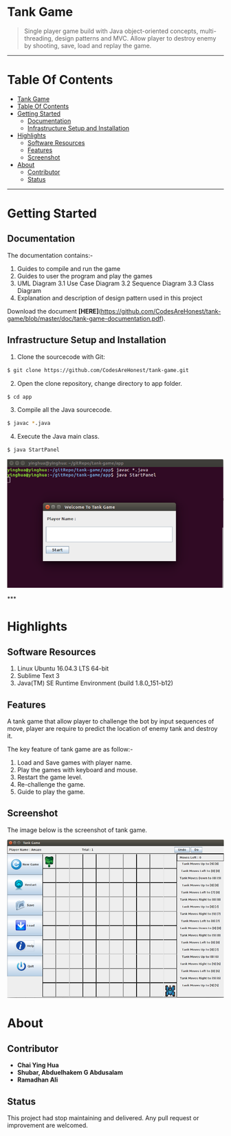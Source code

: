 Tank Game 
=========
> Single player game build with Java object-oriented concepts, multi-threading, design patterns and MVC. Allow player to destroy enemy by shooting, save, load and replay the game. 

***

Table Of Contents 
=================

* [Tank Game](#tank-game)
* [Table Of Contents](#table-of-contents)
* [Getting Started](#getting-started)
  * [Documentation](#documentation)
  * [Infrastructure Setup and Installation](#infrastructure-setup-and-installation)
* [Highlights](#highlights)
  * [Software Resources](#software-resources)
  * [Features](#features)
  * [Screenshot](#screenshot)
* [About](#about)
  * [Contributor](#contributor)
  * [Status](#status)
  
***

Getting Started
===============
Documentation
-------------
The documentation contains:- 
1. Guides to compile and run the game
2. Guides to user the program and play the games
3. UML Diagram 
   3.1 Use Case Diagram 
   3.2 Sequence Diagram 
   3.3 Class Diagram 
4. Explanation and description of design pattern used in this project

Download the document **[HERE]**(https://github.com/CodesAreHonest/tank-game/blob/master/doc/tank-game-documentation.pdf).

Infrastructure Setup and Installation
-------------------------------------
1. Clone the sourcecode with Git:
```sh 
$ git clone https://github.com/CodesAreHonest/tank-game.git
```
2. Open the clone repository, change directory to app folder.
```sh
$ cd app 
``` 
3. Compile all the Java sourcecode.
```sh 
$ javac *.java 
```
4. Execute the Java main class. 
```sh
$ java StartPanel
```
<p align="center"><img src="img/compile-run-screenshot.png"/></p> 
***

Highlights
==========
Software Resources
------------------
1. Linux Ubuntu 16.04.3 LTS 64-bit  
2. Sublime Text 3  
3. Java(TM) SE Runtime Environment (build 1.8.0_151-b12)

Features
--------
A tank game that allow player to challenge the bot by input sequences of move, player are require to predict the location of enemy tank and destroy it. 

The key feature of tank game are as follow:- 
1. Load and Save games with player name.  
2. Play the games with keyboard and mouse.  
3. Restart the game level.   
4. Re-challenge the game.   
5. Guide to play the game.  

Screenshot
----------
The image below is the screenshot of tank game.  
<p align="center"><img src="img/gameboard-screenshot.png"/></p> 

About
=====
Contributor
-----------
- **Chai Ying Hua**  
- **Shubar, Abduelhakem G Abdusalam**  
- **Ramadhan Ali**   

Status
------
This project had stop maintaining and delivered. Any pull request or improvement are welcomed. 


